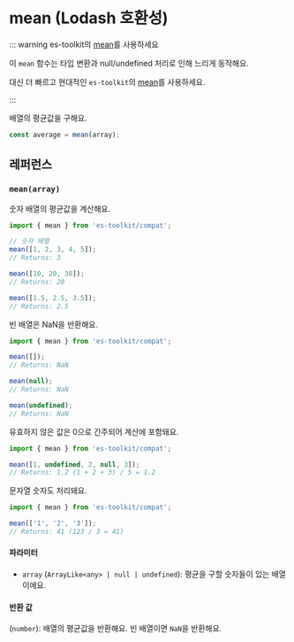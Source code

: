 # mean (Lodash 호환성)

::: warning es-toolkit의 [mean](../../math/mean.md)를 사용하세요

이 `mean` 함수는 타입 변환과 null/undefined 처리로 인해 느리게 동작해요.

대신 더 빠르고 현대적인 `es-toolkit`의 [mean](../../math/mean.md)를 사용하세요.

:::

배열의 평균값을 구해요.

```typescript
const average = mean(array);
```

## 레퍼런스

### `mean(array)`

숫자 배열의 평균값을 계산해요.

```typescript
import { mean } from 'es-toolkit/compat';

// 숫자 배열
mean([1, 2, 3, 4, 5]);
// Returns: 3

mean([10, 20, 30]);
// Returns: 20

mean([1.5, 2.5, 3.5]);
// Returns: 2.5
```

빈 배열은 NaN을 반환해요.

```typescript
import { mean } from 'es-toolkit/compat';

mean([]);
// Returns: NaN

mean(null);
// Returns: NaN

mean(undefined);
// Returns: NaN
```

유효하지 않은 값은 0으로 간주되어 계산에 포함돼요.

```typescript
import { mean } from 'es-toolkit/compat';

mean([1, undefined, 2, null, 3]);
// Returns: 1.2 (1 + 2 + 3) / 5 = 1.2
```

문자열 숫자도 처리돼요.

```typescript
import { mean } from 'es-toolkit/compat';

mean(['1', '2', '3']);
// Returns: 41 (123 / 3 = 41)
```

#### 파라미터

- `array` (`ArrayLike<any> | null | undefined`): 평균을 구할 숫자들이 있는 배열이에요.

#### 반환 값

(`number`): 배열의 평균값을 반환해요. 빈 배열이면 `NaN`을 반환해요.
